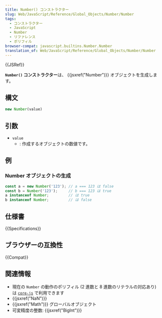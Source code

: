 ```yaml
---
title: Number() コンストラクター
slug: Web/JavaScript/Reference/Global_Objects/Number/Number
tags:
  - コンストラクター
  - JavaScript
  - Number
  - リファレンス
  - ポリフィル
browser-compat: javascript.builtins.Number.Number
translation_of: Web/JavaScript/Reference/Global_Objects/Number/Number
---
```

{{JSRef}}

**`Number()` コンストラクター**は、 {{jsxref("Number")}} オブジェクトを生成します。

## 構文

```js
new Number(value)
```

## 引数

- `value`
  - : 作成するオブジェクトの数値です。

## 例

### Number オブジェクトの生成

```js
const a = new Number('123'); // a === 123 は false
const b = Number('123');     // b === 123 は true
a instanceof Number;         // は true
b instanceof Number;         // は false
```

## 仕様書

{{Specifications}}

## ブラウザーの互換性

{{Compat}}

## 関連情報

- 現在の `Number` の動作のポリフィル (2 進数と 8 進数のリテラルの対応あり) は [`core-js`](https://github.com/zloirock/core-js#ecmascript-number) で利用できます
- {{jsxref("NaN")}}
- {{jsxref("Math")}} グローバルオブジェクト
- 可変精度の整数: {{jsxref("BigInt")}}
